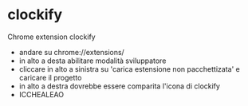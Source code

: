 # clockify
Chrome extension clockify


- andare su chrome://extensions/
- in alto a desta abilitare modalità sviluppatore
- cliccare in alto a sinistra su 'carica estensione non pacchettizata' e caricare il progetto
- in alto a destra dovrebbe essere comparita l'icona di clockify
- ICCHEALEAO
